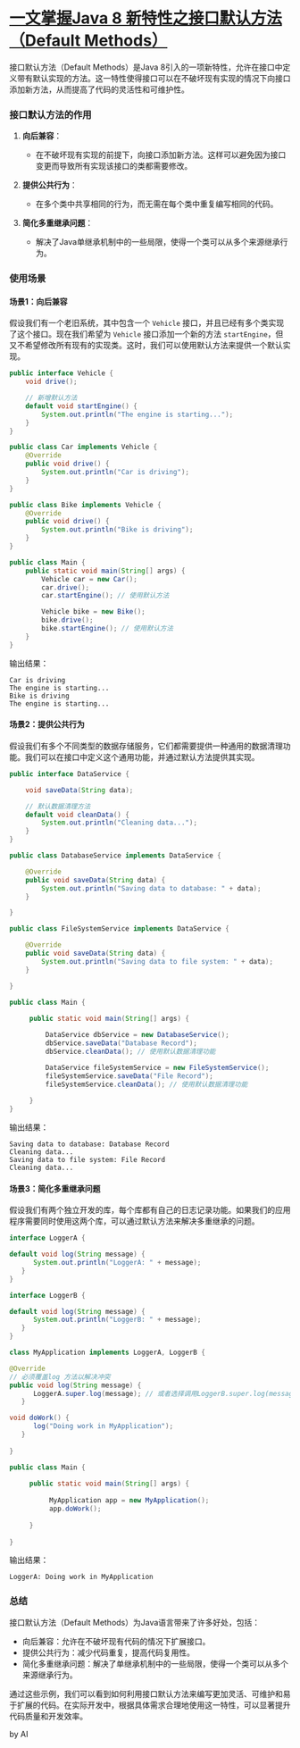# [一文掌握Java 8 新特性之接口默认方法（Default Methods）](https://github.com/humyna/gitblog/issues/38)

接口默认方法（Default Methods）是Java 8引入的一项新特性，允许在接口中定义带有默认实现的方法。这一特性使得接口可以在不破坏现有实现的情况下向接口添加新方法，从而提高了代码的灵活性和可维护性。

### 接口默认方法的作用

1. **向后兼容**：
   - 在不破坏现有实现的前提下，向接口添加新方法。这样可以避免因为接口变更而导致所有实现该接口的类都需要修改。
   
2. **提供公共行为**：
   - 在多个类中共享相同的行为，而无需在每个类中重复编写相同的代码。

3. **简化多重继承问题**：
   - 解决了Java单继承机制中的一些局限，使得一个类可以从多个来源继承行为。

### 使用场景

#### 场景1：向后兼容

假设我们有一个老旧系统，其中包含一个 `Vehicle` 接口，并且已经有多个类实现了这个接口。现在我们希望为 `Vehicle` 接口添加一个新的方法 `startEngine`，但又不希望修改所有现有的实现类。这时，我们可以使用默认方法来提供一个默认实现。

```java
public interface Vehicle {
    void drive();

    // 新增默认方法
    default void startEngine() {
        System.out.println("The engine is starting...");
    }
}

public class Car implements Vehicle {
    @Override
    public void drive() {
        System.out.println("Car is driving");
    }
}

public class Bike implements Vehicle {
    @Override
    public void drive() {
        System.out.println("Bike is driving");
    }
}

public class Main {
    public static void main(String[] args) {
        Vehicle car = new Car();
        car.drive();
        car.startEngine(); // 使用默认方法

        Vehicle bike = new Bike();
        bike.drive();
        bike.startEngine(); // 使用默认方法
    }
}
```

输出结果：
```
Car is driving
The engine is starting...
Bike is driving
The engine is starting...
```

#### 场景2：提供公共行为

假设我们有多个不同类型的数据存储服务，它们都需要提供一种通用的数据清理功能。我们可以在接口中定义这个通用功能，并通过默认方法提供其实现。

```java
public interface DataService {

    void saveData(String data);

    // 默认数据清理方法
    default void cleanData() {
        System.out.println("Cleaning data...");
    }
}

public class DatabaseService implements DataService {

    @Override
    public void saveData(String data) {
        System.out.println("Saving data to database: " + data);
    }

}

public class FileSystemService implements DataService {

    @Override
    public void saveData(String data) {
        System.out.println("Saving data to file system: " + data);
    }

}

public class Main {
    
     public static void main(String[] args) {

         DataService dbService = new DatabaseService();
         dbService.saveData("Database Record");
         dbService.cleanData(); // 使用默认数据清理功能

         DataService fileSystemService = new FileSystemService();
         fileSystemService.saveData("File Record");
         fileSystemService.cleanData(); // 使用默认数据清理功能
    
     }
}
```

输出结果：
```
Saving data to database: Database Record
Cleaning data...
Saving data to file system: File Record
Cleaning data...
```

#### 场景3：简化多重继承问题

假设我们有两个独立开发的库，每个库都有自己的日志记录功能。如果我们的应用程序需要同时使用这两个库，可以通过默认方法来解决多重继承的问题。

```java
interface LoggerA {

default void log(String message) { 
      System.out.println("LoggerA: " + message); 
   } 
} 

interface LoggerB { 

default void log(String message) { 
      System.out.println("LoggerB: " + message); 
   } 
} 

class MyApplication implements LoggerA, LoggerB { 

@Override 
// 必须覆盖log 方法以解决冲突 
public void log(String message) { 
      LoggerA.super.log(message); // 或者选择调用LoggerB.super.log(message)
   } 

void doWork() { 
      log("Doing work in MyApplication"); 
   } 
    
} 

public class Main { 
    
     public static void main(String[] args) { 
        
          MyApplication app = new MyApplication(); 
          app.doWork(); 
    
     } 
    
}
```

输出结果：
```
LoggerA: Doing work in MyApplication
```

### 总结

接口默认方法（Default Methods）为Java语言带来了许多好处，包括：

- 向后兼容：允许在不破坏现有代码的情况下扩展接口。
- 提供公共行为：减少代码重复，提高代码复用性。
- 简化多重继承问题：解决了单继承机制中的一些局限，使得一个类可以从多个来源继承行为。

通过这些示例，我们可以看到如何利用接口默认方法来编写更加灵活、可维护和易于扩展的代码。在实际开发中，根据具体需求合理地使用这一特性，可以显著提升代码质量和开发效率。

by AI